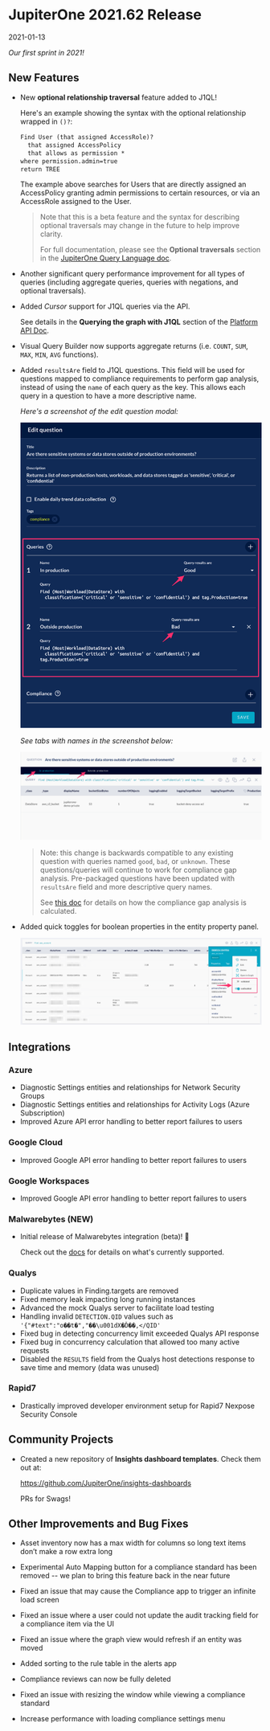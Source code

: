 # JupiterOne 2021.62 Release

2021-01-13

_Our first sprint in 2021!_

## New Features

- New **optional relationship traversal** feature added to J1QL! 

  Here's an example showing the syntax with the optional relationship wrapped in
  `()?`:

  ```j1ql
  Find User (that assigned AccessRole)?
    that assigned AccessPolicy
    that allows as permission *
  where permission.admin=true
  return TREE
  ```

  The example above searches for Users that are directly assigned an
  AccessPolicy granting admin permissions to certain resources, or via an
  AccessRole assigned to the User.

  > Note that this is a beta feature and the syntax for describing optional
  > traversals may change in the future to help improve clarity. 
  > 
  > For full documentation, please see the **Optional traversals** section in the
  > [JupiterOne Query Language doc](../docs/jupiterone-query-language.md).

- Another significant query performance improvement for all types of queries
  (including aggregate queries, queries with negations, and optional
  traversals).

- Added _Cursor_ support for J1QL queries via the API. 

  See details in the **Querying the graph with J1QL** section of the 
  [Platform API Doc](../docs/jupiterone-api.md).

- Visual Query Builder now supports aggregate returns (i.e. `COUNT`, `SUM`,
  `MAX`, `MIN`, `AVG` functions).

- Added `resultsAre` field to J1QL questions. This field will be used for
  questions mapped to compliance requirements to perform gap analysis, instead
  of using the `name` of each query as the key. This allows each query in a
  question to have a more descriptive name.

  _Here's a screenshot of the edit question modal:_

  ![edit-question](../assets/query-question-edit-name-results.png)

  _See tabs with names in the screenshot below:_

  ![question-tabs](../assets/query-question-result-named-tabs.png)

  > Note: this change is backwards compatible to any existing question with queries
  > named `good`, `bad`, or `unknown`. These questions/queries will continue to
  > work for compliance gap analysis. Pre-packaged questions have been updated with
  > `resultsAre` field and more descriptive query names.
  > 
  > See [this doc](../guides/compliance/compliance-gap-analysis.md) for details
  > on how the compliance gap analysis is calculated.

- Added quick toggles for boolean properties in the entity property panel.

  ![entity-toggles](../assets/entity-property-toggles.png)

## Integrations

### Azure

- Diagnostic Settings entities and relationships for Network Security Groups
- Diagnostic Settings entities and relationships for Activity Logs (Azure Subscription)
- Improved Azure API error handling to better report failures to users

### Google Cloud

- Improved Google API error handling to better report failures to users

### Google Workspaces

- Improved Google API error handling to better report failures to users

### Malwarebytes (NEW)

- Initial release of Malwarebytes integration (beta)! 🎉

  Check out the [docs](https://github.com/JupiterOne/graph-malwarebytes/blob/master/docs/jupiterone.md) 
  for details on what's currently supported.

### Qualys

- Duplicate values in Finding.targets are removed
- Fixed memory leak impacting long running instances
- Advanced the mock Qualys server to facilitate load testing
- Handling invalid `DETECTION.QID` values such as `'{"#text":"o��t�","��\u001dX�Ď��,</QID'`
- Fixed bug in detecting concurrency limit exceeded Qualys API response
- Fixed bug in concurrency calculation that allowed too many active requests
- Disabled the `RESULTS` field from the Qualys host detections response to save time and memory (data was unused)

### Rapid7

- Drastically improved developer environment setup for Rapid7 Nexpose Security Console

## Community Projects

- Created a new repository of **Insights dashboard templates**. Check them out at:

  <https://github.com/JupiterOne/insights-dashboards>

  PRs for Swags!

## Other Improvements and Bug Fixes

- Asset inventory now has a max width for columns so long text items don’t make a row extra long

- Experimental Auto Mapping button for a compliance standard has been removed --
  we plan to bring this feature back in the near future

- Fixed an issue that may cause the Compliance app to trigger an infinite load screen

- Fixed an issue where a user could not update the audit tracking field for a compliance item via the UI

- Fixed an issue where the graph view would refresh if an entity was moved

- Added sorting to the rule table in the alerts app

- Compliance reviews can now be fully deleted

- Fixed an issue with resizing the window while viewing a compliance standard

- Increase performance with loading compliance settings menu
